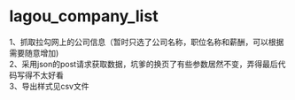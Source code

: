 # lagou_company_list
1、抓取拉勾网上的公司信息（暂时只选了公司名称，职位名称和薪酬，可以根据需要随意增加)  
2、采用json的post请求获取数据，坑爹的换页了有些参数居然不变，弄得最后代码写得不太好看  
3、导出样式见csv文件
